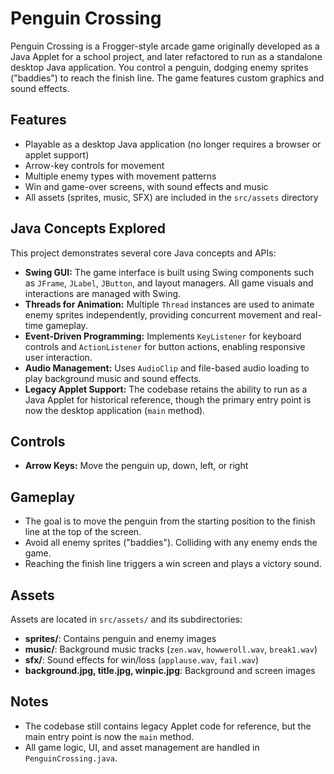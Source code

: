 # Penguin Crossing

Penguin Crossing is a Frogger-style arcade game originally developed as a Java Applet for a school project, and later refactored to run as a standalone desktop Java application. You control a penguin, dodging enemy sprites ("baddies") to reach the finish line. The game features custom graphics and sound effects.

## Features
- Playable as a desktop Java application (no longer requires a browser or applet support)
- Arrow-key controls for movement
- Multiple enemy types with movement patterns
- Win and game-over screens, with sound effects and music
- All assets (sprites, music, SFX) are included in the `src/assets` directory

## Java Concepts Explored
This project demonstrates several core Java concepts and APIs:
- **Swing GUI:** The game interface is built using Swing components such as `JFrame`, `JLabel`, `JButton`, and layout managers. All game visuals and interactions are managed with Swing.
- **Threads for Animation:** Multiple `Thread` instances are used to animate enemy sprites independently, providing concurrent movement and real-time gameplay.
- **Event-Driven Programming:** Implements `KeyListener` for keyboard controls and `ActionListener` for button actions, enabling responsive user interaction.
- **Audio Management:** Uses `AudioClip` and file-based audio loading to play background music and sound effects.
- **Legacy Applet Support:** The codebase retains the ability to run as a Java Applet for historical reference, though the primary entry point is now the desktop application (`main` method).

## Controls
- **Arrow Keys:** Move the penguin up, down, left, or right

## Gameplay
- The goal is to move the penguin from the starting position to the finish line at the top of the screen.
- Avoid all enemy sprites ("baddies"). Colliding with any enemy ends the game.
- Reaching the finish line triggers a win screen and plays a victory sound.

## Assets
Assets are located in `src/assets/` and its subdirectories:
- **sprites/**: Contains penguin and enemy images
- **music/**: Background music tracks (`zen.wav`, `howweroll.wav`, `break1.wav`)
- **sfx/**: Sound effects for win/loss (`applause.wav`, `fail.wav`)
- **background.jpg, title.jpg, winpic.jpg**: Background and screen images


## Notes
- The codebase still contains legacy Applet code for reference, but the main entry point is now the `main` method.
- All game logic, UI, and asset management are handled in `PenguinCrossing.java`.


